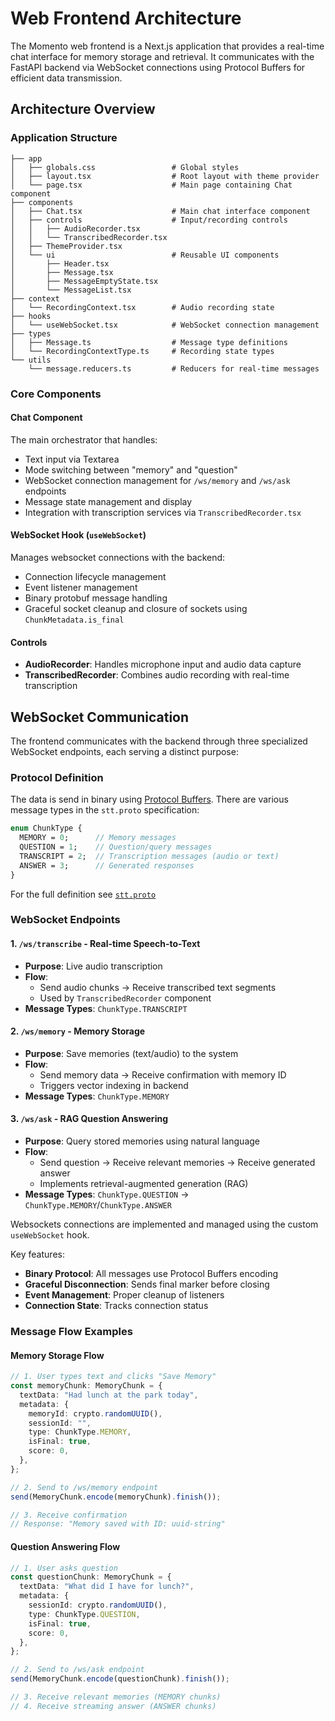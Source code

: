 # Web Frontend Architecture

The Momento web frontend is a Next.js application that provides a real-time chat interface for memory storage and retrieval. It communicates with the FastAPI backend via WebSocket connections using Protocol Buffers for efficient data transmission.

## Architecture Overview

### Application Structure

```
├── app
│   ├── globals.css                 # Global styles
│   ├── layout.tsx                  # Root layout with theme provider
│   └── page.tsx                    # Main page containing Chat component
├── components
│   ├── Chat.tsx                    # Main chat interface component
│   ├── controls                    # Input/recording controls
│   │   ├── AudioRecorder.tsx
│   │   └── TranscribedRecorder.tsx
│   ├── ThemeProvider.tsx
│   └── ui                          # Reusable UI components
│       ├── Header.tsx
│       ├── Message.tsx
│       ├── MessageEmptyState.tsx
│       └── MessageList.tsx
├── context
│   └── RecordingContext.tsx        # Audio recording state
├── hooks
│   └── useWebSocket.tsx            # WebSocket connection management
├── types
│   ├── Message.ts                  # Message type definitions
│   └── RecordingContextType.ts     # Recording state types
└── utils
    └── message.reducers.ts         # Reducers for real-time messages
```

### Core Components

#### Chat Component

The main orchestrator that handles:

- Text input via Textarea
- Mode switching between "memory" and "question"
- WebSocket connection management for `/ws/memory` and `/ws/ask` endpoints
- Message state management and display
- Integration with transcription services via `TranscribedRecorder.tsx`

#### WebSocket Hook (`useWebSocket`)

Manages websocket connections with the backend:

- Connection lifecycle management
- Event listener management
- Binary protobuf message handling
- Graceful socket cleanup and closure of sockets using `ChunkMetadata.is_final`

#### Controls

- **AudioRecorder**: Handles microphone input and audio data capture
- **TranscribedRecorder**: Combines audio recording with real-time transcription

## WebSocket Communication

The frontend communicates with the backend through three specialized WebSocket endpoints, each serving a distinct purpose:

### Protocol Definition

The data is send in binary using [Protocol Buffers](https://protobuf.dev/). There are various message types in the `stt.proto` specification:

```protobuf
enum ChunkType {
  MEMORY = 0;      // Memory messages
  QUESTION = 1;    // Question/query messages
  TRANSCRIPT = 2;  // Transcription messages (audio or text)
  ANSWER = 3;      // Generated responses
}
```

For the full definition see [`stt.proto`](https://github.com/Memory-Experience/momento/blob/main/packages/protos/stt.proto)

### WebSocket Endpoints

#### 1. `/ws/transcribe` - Real-time Speech-to-Text

- **Purpose**: Live audio transcription
- **Flow**:
  - Send audio chunks → Receive transcribed text segments
  - Used by `TranscribedRecorder` component
- **Message Types**: `ChunkType.TRANSCRIPT`

#### 2. `/ws/memory` - Memory Storage

- **Purpose**: Save memories (text/audio) to the system
- **Flow**:
  - Send memory data → Receive confirmation with memory ID
  - Triggers vector indexing in backend
- **Message Types**: `ChunkType.MEMORY`

#### 3. `/ws/ask` - RAG Question Answering

- **Purpose**: Query stored memories using natural language
- **Flow**:
  - Send question → Receive relevant memories → Receive generated answer
  - Implements retrieval-augmented generation (RAG)
- **Message Types**: `ChunkType.QUESTION` → `ChunkType.MEMORY`/`ChunkType.ANSWER`

Websockets connections are implemented and managed using the custom `useWebSocket` hook.

Key features:

- **Binary Protocol**: All messages use Protocol Buffers encoding
- **Graceful Disconnection**: Sends final marker before closing
- **Event Management**: Proper cleanup of listeners
- **Connection State**: Tracks connection status

### Message Flow Examples

#### Memory Storage Flow

```typescript
// 1. User types text and clicks "Save Memory"
const memoryChunk: MemoryChunk = {
  textData: "Had lunch at the park today",
  metadata: {
    memoryId: crypto.randomUUID(),
    sessionId: "",
    type: ChunkType.MEMORY,
    isFinal: true,
    score: 0,
  },
};

// 2. Send to /ws/memory endpoint
send(MemoryChunk.encode(memoryChunk).finish());

// 3. Receive confirmation
// Response: "Memory saved with ID: uuid-string"
```

#### Question Answering Flow

```typescript
// 1. User asks question
const questionChunk: MemoryChunk = {
  textData: "What did I have for lunch?",
  metadata: {
    sessionId: crypto.randomUUID(),
    type: ChunkType.QUESTION,
    isFinal: true,
    score: 0,
  },
};

// 2. Send to /ws/ask endpoint
send(MemoryChunk.encode(questionChunk).finish());

// 3. Receive relevant memories (MEMORY chunks)
// 4. Receive streaming answer (ANSWER chunks)
```

